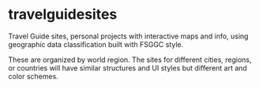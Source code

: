 # travelguidesites
Travel Guide sites, personal projects with interactive maps and info, using geographic data classification built with FSGGC style. 

These are organized by world region. The sites for different cities, regions, or countries will have similar structures and UI styles but different art and color schemes.
